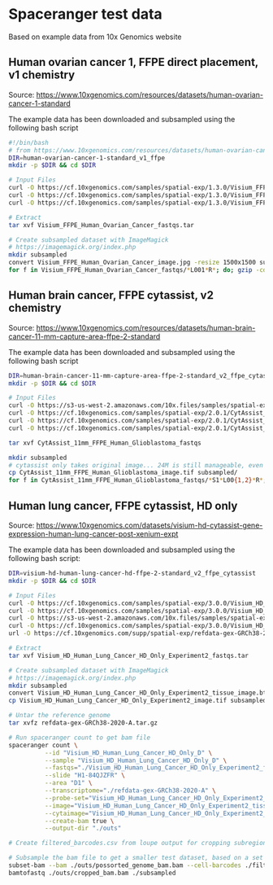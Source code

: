 # Spaceranger test data

Based on example data from 10x Genomics website

## Human ovarian cancer 1, FFPE direct placement, v1 chemistry

Source: https://www.10xgenomics.com/resources/datasets/human-ovarian-cancer-1-standard

The example data has been downloaded and subsampled using the following bash script

```bash
#!/bin/bash
# from https://www.10xgenomics.com/resources/datasets/human-ovarian-cancer-1-standard
DIR=human-ovarian-cancer-1-standard_v1_ffpe
mkdir -p $DIR && cd $DIR

# Input Files
curl -O https://cf.10xgenomics.com/samples/spatial-exp/1.3.0/Visium_FFPE_Human_Ovarian_Cancer/Visium_FFPE_Human_Ovarian_Cancer_fastqs.tar
curl -O https://cf.10xgenomics.com/samples/spatial-exp/1.3.0/Visium_FFPE_Human_Ovarian_Cancer/Visium_FFPE_Human_Ovarian_Cancer_image.jpg
curl -O https://cf.10xgenomics.com/samples/spatial-exp/1.3.0/Visium_FFPE_Human_Ovarian_Cancer/Visium_FFPE_Human_Ovarian_Cancer_probe_set.csv

# Extract
tar xvf Visium_FFPE_Human_Ovarian_Cancer_fastqs.tar

# Create subsampled dataset with ImageMagick
# https://imagemagick.org/index.php
mkdir subsampled
convert Visium_FFPE_Human_Ovarian_Cancer_image.jpg -resize 1500x1500 subsampled/Visium_FFPE_Human_Ovarian_Cancer_image.jpg
for f in Visium_FFPE_Human_Ovarian_Cancer_fastqs/*L001*R*; do; gzip -cdf $f | head -n 40000 | gzip -c > subsampled/$(basename $f); done
```

## Human brain cancer, FFPE cytassist, v2 chemistry

Source: https://www.10xgenomics.com/resources/datasets/human-brain-cancer-11-mm-capture-area-ffpe-2-standard

The example data has been downloaded and subsampled using the following bash script

```bash
DIR=human-brain-cancer-11-mm-capture-area-ffpe-2-standard_v2_ffpe_cytassist
mkdir -p $DIR && cd $DIR

# Input Files
curl -O https://s3-us-west-2.amazonaws.com/10x.files/samples/spatial-exp/2.0.1/CytAssist_11mm_FFPE_Human_Glioblastoma/CytAssist_11mm_FFPE_Human_Glioblastoma_fastqs.tar
curl -O https://cf.10xgenomics.com/samples/spatial-exp/2.0.1/CytAssist_11mm_FFPE_Human_Glioblastoma/CytAssist_11mm_FFPE_Human_Glioblastoma_image.tif
curl -O https://cf.10xgenomics.com/samples/spatial-exp/2.0.1/CytAssist_11mm_FFPE_Human_Glioblastoma/CytAssist_11mm_FFPE_Human_Glioblastoma_probe_set.csv
curl -O https://cf.10xgenomics.com/samples/spatial-exp/2.0.1/CytAssist_11mm_FFPE_Human_Glioblastoma/CytAssist_11mm_FFPE_Human_Glioblastoma_tissue_image.tif

tar xvf CytAssist_11mm_FFPE_Human_Glioblastoma_fastqs

mkdir subsampled
# cytassist only takes original image... 24M is still manageable, even for a test dataset
cp CytAssist_11mm_FFPE_Human_Glioblastoma_image.tif subsampled/
for f in CytAssist_11mm_FFPE_Human_Glioblastoma_fastqs/*S1*L00{1,2}*R*; do; gzip -cdf $f | head -n 40000 | gzip -c > subsampled/$(basename $f); done
```

## Human lung cancer, FFPE cytassist, HD only

Source: https://www.10xgenomics.com/datasets/visium-hd-cytassist-gene-expression-human-lung-cancer-post-xenium-expt

The example data has been downloaded and subsampled using the following bash script:

```bash
DIR=visium-hd-human-lung-cancer-hd-ffpe-2-standard_v2_ffpe_cytassist
mkdir -p $DIR && cd $DIR

# Input Files
curl -O https://cf.10xgenomics.com/samples/spatial-exp/3.0.0/Visium_HD_Human_Lung_Cancer_HD_Only_Experiment2/Visium_HD_Human_Lung_Cancer_HD_Only_Experiment2_image.tif
curl -O https://cf.10xgenomics.com/samples/spatial-exp/3.0.0/Visium_HD_Human_Lung_Cancer_HD_Only_Experiment2/Visium_HD_Human_Lung_Cancer_HD_Only_Experiment2_tissue_image.btf
curl -O https://s3-us-west-2.amazonaws.com/10x.files/samples/spatial-exp/3.0.0/Visium_HD_Human_Lung_Cancer_HD_Only_Experiment2/Visium_HD_Human_Lung_Cancer_HD_Only_Experiment2_fastqs.tar
curl -O https://cf.10xgenomics.com/samples/spatial-exp/3.0.0/Visium_HD_Human_Lung_Cancer_HD_Only_Experiment2/Visium_HD_Human_Lung_Cancer_HD_Only_Experiment2_probe_set.csv
url -O https://cf.10xgenomics.com/supp/spatial-exp/refdata-gex-GRCh38-2020-A.tar.gz

# Extract
tar xvf Visium_HD_Human_Lung_Cancer_HD_Only_Experiment2_fastqs.tar

# Create subsampled dataset with ImageMagick
# https://imagemagick.org/index.php
mkdir subsampled
convert Visium_HD_Human_Lung_Cancer_HD_Only_Experiment2_tissue_image.btf -compress JPEG -quality 1 subsampled/Visium_HD_Human_Lung_Cancer_HD_Only_Experiment2_tissue_image.btf
cp Visium_HD_Human_Lung_Cancer_HD_Only_Experiment2_image.tif subsampled/

# Untar the reference genome
tar xvfz refdata-gex-GRCh38-2020-A.tar.gz

# Run spaceranger count to get bam file
spaceranger count \
          --id "Visium_HD_Human_Lung_Cancer_HD_Only_D" \
          --sample "Visium_HD_Human_Lung_Cancer_HD_Only_D" \
          --fastqs="./Visium_HD_Human_Lung_Cancer_HD_Only_Experiment2_fastqs" \
          --slide "H1-84QJZFR" \
          --area "D1" \
          --transcriptome="./refdata-gex-GRCh38-2020-A" \
          --probe-set="Visium_HD_Human_Lung_Cancer_HD_Only_Experiment2_probe_set.csv" \
          --image="Visium_HD_Human_Lung_Cancer_HD_Only_Experiment2_tissue_image.btf" \
          --cytaimage="Visium_HD_Human_Lung_Cancer_HD_Only_Experiment2_image.tif" \
          --create-bam true \
          --output-dir "./outs"

# Create filtered_barcodes.csv from loupe output for cropping subregion.

# Subsample the bam file to get a smaller test dataset, based on a set of barcodes
subset-bam --bam ./outs/possorted_genome_bam.bam --cell-barcodes ./filtered_barcodes.csv --out-bam ./outs/cropped_bam.bam
bamtofastq ./outs/cropped_bam.bam ./subsampled
```